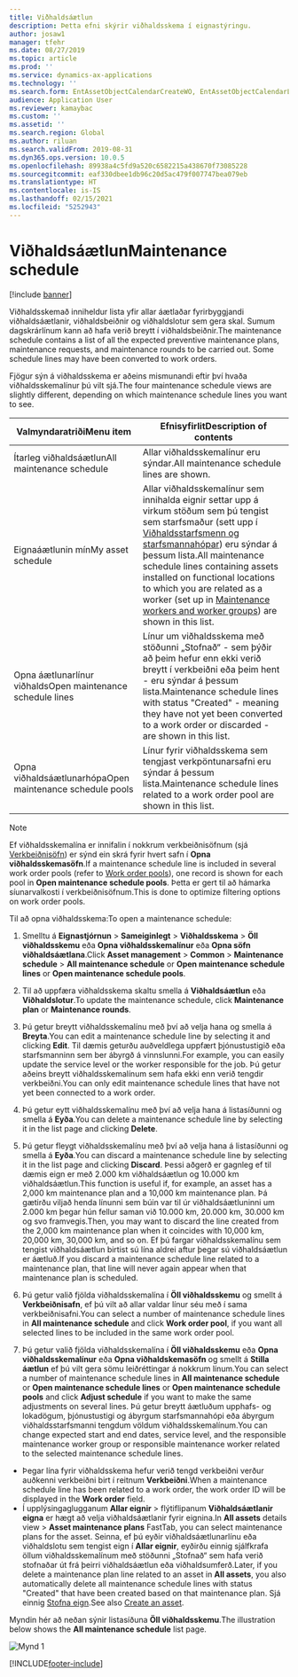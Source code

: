 ```yaml
---
title: Viðhaldsáætlun
description: Þetta efni skýrir viðhaldsskema í eignastýringu.
author: josaw1
manager: tfehr
ms.date: 08/27/2019
ms.topic: article
ms.prod: ''
ms.service: dynamics-ax-applications
ms.technology: ''
ms.search.form: EntAssetObjectCalendarCreateWO, EntAssetObjectCalendarListPagePoolsOpen, EntAssetObjectCalendarListPage, EntAssetObjectCalendarListPagePreviewPart, EntAssetObjectCalendarEdit, EntAssetObjectCalendarAdjust, EntAssetObjectCalendarDiscard, EntAssetObjectCalendarInfoPart
audience: Application User
ms.reviewer: kamaybac
ms.custom: ''
ms.assetid: ''
ms.search.region: Global
ms.author: riluan
ms.search.validFrom: 2019-08-31
ms.dyn365.ops.version: 10.0.5
ms.openlocfilehash: 89938a4c5fd9a520c6582215a438670f73085228
ms.sourcegitcommit: eaf330dbee1db96c20d5ac479f007747bea079eb
ms.translationtype: HT
ms.contentlocale: is-IS
ms.lasthandoff: 02/15/2021
ms.locfileid: "5252943"
---
```

# <a name="maintenance-schedule"></a><span data-ttu-id="946e9-103">Viðhaldsáætlun</span><span class="sxs-lookup"><span data-stu-id="946e9-103">Maintenance schedule</span></span>

[!include [banner](../../includes/banner.md)]

 

<span data-ttu-id="946e9-104">Viðhaldsskemað inniheldur lista yfir allar áætlaðar fyrirbyggjandi viðhaldsáætlanir, viðhaldsbeiðnir og viðhaldslotur sem gera skal. Sumum dagskrárlínum kann að hafa verið breytt í viðhaldsbeiðnir.</span><span class="sxs-lookup"><span data-stu-id="946e9-104">The maintenance schedule contains a list of all the expected preventive maintenance plans, maintenance requests, and maintenance rounds to be carried out. Some schedule lines may have been converted to work orders.</span></span>

<span data-ttu-id="946e9-105">Fjögur sýn á viðhaldsskema er aðeins mismunandi eftir því hvaða viðhaldsskemalínur þú vilt sjá.</span><span class="sxs-lookup"><span data-stu-id="946e9-105">The four maintenance schedule views are slightly different, depending on which maintenance schedule lines you want to see.</span></span>

| <span data-ttu-id="946e9-106">Valmyndaratriði</span><span class="sxs-lookup"><span data-stu-id="946e9-106">Menu item</span></span>                  | <span data-ttu-id="946e9-107">Efnisyfirlit</span><span class="sxs-lookup"><span data-stu-id="946e9-107">Description of contents</span></span>                                                                                                                                             |
|----------------------------|----------------------------------------------------------------------------------------------------------------------------------------------------------------------------------------------|
| <span data-ttu-id="946e9-108">Ítarleg viðhaldsáætlun</span><span class="sxs-lookup"><span data-stu-id="946e9-108">All maintenance schedule</span></span>       | <span data-ttu-id="946e9-109">Allar viðhaldsskemalínur eru sýndar.</span><span class="sxs-lookup"><span data-stu-id="946e9-109">All maintenance schedule lines are shown.</span></span>     |
| <span data-ttu-id="946e9-110">Eignaáætlunin mín</span><span class="sxs-lookup"><span data-stu-id="946e9-110">My asset schedule</span></span>        | <span data-ttu-id="946e9-111">Allar viðhaldsskemalínur sem innihalda eignir settar upp á virkum stöðum sem þú tengist sem starfsmaður (sett upp í [Viðhaldsstarfsmenn og starfsmannahópar](../setup-for-objects/workers-and-worker-groups.md)) eru sýndar á þessum lista.</span><span class="sxs-lookup"><span data-stu-id="946e9-111">All maintenance schedule lines containing assets installed on functional locations to which you are related as a worker (set up in [Maintenance workers and worker groups](../setup-for-objects/workers-and-worker-groups.md)) are shown in this list.</span></span> |
| <span data-ttu-id="946e9-112">Opna áætlunarlínur viðhalds</span><span class="sxs-lookup"><span data-stu-id="946e9-112">Open maintenance schedule lines</span></span> | <span data-ttu-id="946e9-113">Línur um viðhaldsskema með stöðunni „Stofnað“ - sem þýðir að þeim hefur enn ekki verið breytt í verkbeiðni eða þeim hent - eru sýndar á þessum lista.</span><span class="sxs-lookup"><span data-stu-id="946e9-113">Maintenance schedule lines with status "Created" - meaning they have not yet been converted to a work order or discarded - are shown in this list.</span></span>                                            |
| <span data-ttu-id="946e9-114">Opna viðhaldsáætlunarhópa</span><span class="sxs-lookup"><span data-stu-id="946e9-114">Open maintenance schedule pools</span></span> | <span data-ttu-id="946e9-115">Línur fyrir viðhaldsskema sem tengjast verkpöntunarsafni eru sýndar á þessum lista.</span><span class="sxs-lookup"><span data-stu-id="946e9-115">Maintenance schedule lines related to a work order pool are shown in this list.</span></span>                                                                                                                  |

>[!NOTE]
><span data-ttu-id="946e9-116">Ef viðhaldsskemalína er innifalin í nokkrum verkbeiðnisöfnum (sjá [Verkbeiðnisöfn](../work-orders/work-order-pools.md)) er sýnd ein skrá fyrir hvert safn í **Opna viðhaldsskemasöfn**.</span><span class="sxs-lookup"><span data-stu-id="946e9-116">If a maintenance schedule line is included in several work order pools (refer to [Work order pools](../work-orders/work-order-pools.md)), one record is shown for each pool in **Open maintenance schedule pools**.</span></span> <span data-ttu-id="946e9-117">Þetta er gert til að hámarka síunarvalkosti í verkbeiðnisöfnum.</span><span class="sxs-lookup"><span data-stu-id="946e9-117">This is done to optimize filtering options on work order pools.</span></span>

<span data-ttu-id="946e9-118">Til að opna viðhaldsskema:</span><span class="sxs-lookup"><span data-stu-id="946e9-118">To open a maintenance schedule:</span></span>

1. <span data-ttu-id="946e9-119">Smelltu á **Eignastjórnun** > **Sameiginlegt** > **Viðhaldsskema** > **Öll viðhaldsskemu** eða **Opna viðhaldsskemalínur** eða **Opna söfn viðhaldsáætlana**.</span><span class="sxs-lookup"><span data-stu-id="946e9-119">Click **Asset management** > **Common** > **Maintenance schedule** > **All maintenance schedule** or **Open maintenance schedule lines** or **Open maintenance schedule pools**.</span></span>

2. <span data-ttu-id="946e9-120">Til að uppfæra viðhaldsskema skaltu smella á **Viðhaldsáætlun** eða **Viðhaldslotur**.</span><span class="sxs-lookup"><span data-stu-id="946e9-120">To update the maintenance schedule, click **Maintenance plan** or **Maintenance rounds**.</span></span> 

3. <span data-ttu-id="946e9-121">Þú getur breytt viðhaldsskemalínu með því að velja hana og smella á **Breyta**.</span><span class="sxs-lookup"><span data-stu-id="946e9-121">You can edit a maintenance schedule line by selecting it and clicking **Edit**.</span></span> <span data-ttu-id="946e9-122">Til dæmis geturðu auðveldlega uppfært þjónustustigið eða starfsmanninn sem ber ábyrgð á vinnslunni.</span><span class="sxs-lookup"><span data-stu-id="946e9-122">For example, you can easily update the service level or the worker responsible for the job.</span></span> <span data-ttu-id="946e9-123">Þú getur aðeins breytt viðhaldsskemalínum sem hafa ekki enn verið tengdir verkbeiðni.</span><span class="sxs-lookup"><span data-stu-id="946e9-123">You can only edit maintenance schedule lines that have not yet been connected to a work order.</span></span>

4. <span data-ttu-id="946e9-124">Þú getur eytt viðhaldsskemalínu með því að velja hana á listasíðunni og smella á **Eyða**.</span><span class="sxs-lookup"><span data-stu-id="946e9-124">You can delete a maintenance schedule line by selecting it in the list page and clicking **Delete**.</span></span>

5. <span data-ttu-id="946e9-125">Þú getur fleygt viðhaldsskemalínu með því að velja hana á listasíðunni og smella á **Eyða**.</span><span class="sxs-lookup"><span data-stu-id="946e9-125">You can discard a maintenance schedule line by selecting it in the list page and clicking **Discard**.</span></span> <span data-ttu-id="946e9-126">Þessi aðgerð er gagnleg ef til dæmis eign er með 2.000 km viðhaldsáætlun og 10.000 km viðhaldsáætlun.</span><span class="sxs-lookup"><span data-stu-id="946e9-126">This function is useful if, for example, an asset has a 2,000 km maintenance plan and a 10,000 km maintenance plan.</span></span> <span data-ttu-id="946e9-127">Þá gætirðu viljað henda línunni sem búin var til úr viðhaldsáætluninni um 2.000 km þegar hún fellur saman við 10.000 km, 20.000 km, 30.000 km og svo framvegis.</span><span class="sxs-lookup"><span data-stu-id="946e9-127">Then, you may want to discard the line created from the 2,000 km maintenance plan when it coincides with 10,000 km, 20,000 km, 30,000 km, and so on.</span></span> <span data-ttu-id="946e9-128">Ef þú fargar viðhaldsskemalínu sem tengist viðhaldsáætlun birtist sú lína aldrei aftur þegar sú viðhaldsáætlun er áætluð.</span><span class="sxs-lookup"><span data-stu-id="946e9-128">If you discard a maintenance schedule line related to a maintenance plan, that line will never again appear when that maintenance plan is scheduled.</span></span>

6. <span data-ttu-id="946e9-129">Þú getur valið fjölda viðhaldsskemalína í **Öll viðhaldsskemu** og smellt á **Verkbeiðnisafn**, ef þú vilt að allar valdar línur séu með í sama verkbeiðnisafni.</span><span class="sxs-lookup"><span data-stu-id="946e9-129">You can select a number of maintenance schedule lines in **All maintenance schedule** and click **Work order pool**, if you want all selected lines to be included in the same work order pool.</span></span>

7. <span data-ttu-id="946e9-130">Þú getur valið fjölda viðhaldsskemalína í **Öll viðhaldsskemu** eða **Opna viðhaldsskemalínur** eða **Opna viðhaldskemasöfn** og smellt á **Stilla áætlun** ef þú vilt gera sömu leiðréttingar á nokkrum línum.</span><span class="sxs-lookup"><span data-stu-id="946e9-130">You can select a number of maintenance schedule lines in **All maintenance schedule** or **Open maintenance schedule lines** or **Open maintenance schedule pools** and click **Adjust schedule** if you want to make the same adjustments on several lines.</span></span> <span data-ttu-id="946e9-131">Þú getur breytt áætluðum upphafs- og lokadögum, þjónustustigi og ábyrgum starfsmannahópi eða ábyrgum viðhaldsstarfsmanni tengdum völdum viðhaldsskemalínum.</span><span class="sxs-lookup"><span data-stu-id="946e9-131">You can change expected start and end dates, service level, and the responsible maintenance worker group or responsible maintenance worker related to the selected maintenance schedule lines.</span></span>

- <span data-ttu-id="946e9-132">Þegar lína fyrir viðhaldsskema hefur verið tengd verkbeiðni verður auðkenni verkbeiðni birt í reitnum **Verkbeiðni**.</span><span class="sxs-lookup"><span data-stu-id="946e9-132">When a maintenance schedule line has been related to a work order, the work order ID will be displayed in the **Work order** field.</span></span>  
- <span data-ttu-id="946e9-133">Í upplýsingaglugganum **Allar eignir** > flýtiflipanum **Viðhaldsáætlanir eigna** er hægt að velja viðhaldsáætlanir fyrir eignina.</span><span class="sxs-lookup"><span data-stu-id="946e9-133">In **All assets** details view > **Asset maintenance plans** FastTab, you can select maintenance plans for the asset.</span></span> <span data-ttu-id="946e9-134">Seinna, ef þú eyðir viðhaldsáætlunarlínu eða viðhaldslotu sem tengist eign í **Allar eignir**, eyðirðu einnig sjálfkrafa öllum viðhaldsskemalínum með stöðunni „Stofnað“ sem hafa verið stofnaðar út frá þeirri viðhaldsáætlun eða viðhaldsumferð.</span><span class="sxs-lookup"><span data-stu-id="946e9-134">Later, if you delete a maintenance plan line related to an asset in **All assets**, you also automatically delete all maintenance schedule lines with status "Created" that have been created based on that maintenance plan.</span></span> <span data-ttu-id="946e9-135">Sjá einnig [Stofna eign](../objects/create-an-object.md).</span><span class="sxs-lookup"><span data-stu-id="946e9-135">See also [Create an asset](../objects/create-an-object.md).</span></span>

<span data-ttu-id="946e9-136">Myndin hér að neðan sýnir listasíðuna **Öll viðhaldsskemu**.</span><span class="sxs-lookup"><span data-stu-id="946e9-136">The illustration below shows the **All maintenance schedule** list page.</span></span>

![Mynd 1](media/16-preventive-maintenance.png)



[!INCLUDE[footer-include](../../../includes/footer-banner.md)]
